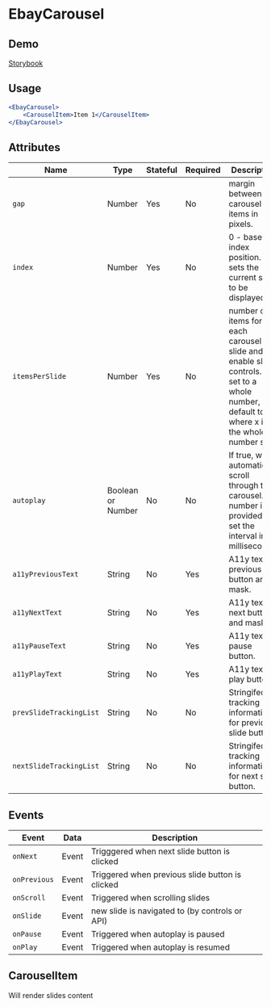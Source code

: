 # EbayCarousel

## Demo

[Storybook](https://opensource.ebay.com/ebayui-core-react/main/?path=/story/navigation-disclosure-ebay-carousel--continuous)

## Usage

```jsx
<EbayCarousel>
    <CarouselItem>Item 1</CarouselItem>
</EbayCarousel>
```

## Attributes

| Name                    | Type              | Stateful | Required | Description                                                                                                                                       |
| ----------------------- | ----------------- | -------- | -------- | ------------------------------------------------------------------------------------------------------------------------------------------------- |
| `gap`                   | Number            | Yes      | No       | margin between carousel items in pixels.                                                                                                          |
| `index`                 | Number            | Yes      | No       | 0 - based index position. It sets the current slide to be displayed                                                                               |
| `itemsPerSlide`         | Number            | Yes      | No       | number of items for each carousel slide and enable slide controls. If set to a whole number, will default to x.1 where x is the whole number set. |
| `autoplay`              | Boolean or Number | No       | No       | If true, will automatically scroll through the carousel. If a number is provided, will set the interval in milliseconds.                          |
| `a11yPreviousText`      | String            | No       | Yes      | A11y text for previous button and mask.                                                                                                           |
| `a11yNextText`          | String            | No       | Yes      | A11y text for next button and mask.                                                                                                               |
| `a11yPauseText`         | String            | No       | Yes      | A11y text for pause button.                                                                                                                       |
| `a11yPlayText`          | String            | No       | Yes      | A11y text for play button.                                                                                                                        |
| `prevSlideTrackingList` | String            | No       | No       | Stringifed tracking information for previous slide button.                                                                                        |
| `nextSlideTrackingList` | String            | No       | No       | Stringifed tracking information for next slide button.                                                                                            |

## Events

| Event        | Data  | Description                                     |
| ------------ | ----- | ----------------------------------------------- |
| `onNext`     | Event | Trigggered when next slide button is clicked    |
| `onPrevious` | Event | Triggered when previous slide button is clicked |
| `onScroll`   | Event | Triggered when scrolling slides                 |
| `onSlide`    | Event | new slide is navigated to (by controls or API)  |
| `onPause`    | Event | Triggered when autoplay is paused               |
| `onPlay`     | Event | Triggered when autoplay is resumed              |

## CarouselItem

Will render slides content
